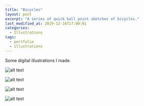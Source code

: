 ```yaml
---
title: "Bicycles"
layout: post
excerpt: "A series of quick ball point sketches of bicycles."
last_modified_at: 2019-12-16T17:00:01
categories:
  - Illustrations
tags:
  - portfolio
  - illustrations
---
```


Some digital illustrations I made.



![alt text](https://66.media.tumblr.com/dc790fdda3ce7207effc9b28120438b3/tumblr_peuva3V4jn1txg8sco5_1280.jpg "Mountain bike")


![alt text](https://66.media.tumblr.com/0013350ae0472b35b485a7f34f83cd56/tumblr_peuva3V4jn1txg8sco4_1280.jpg "City bike")


![alt text](https://66.media.tumblr.com/d4a62891ee5b928476be2121c85cd84f/tumblr_peuva3V4jn1txg8sco3_1280.jpg "City bike 2")


![alt text](https://66.media.tumblr.com/8eb400f5025bdb8975f159918b8eb2c1/tumblr_peuva3V4jn1txg8sco1_1280.jpg "Bike with basket")


